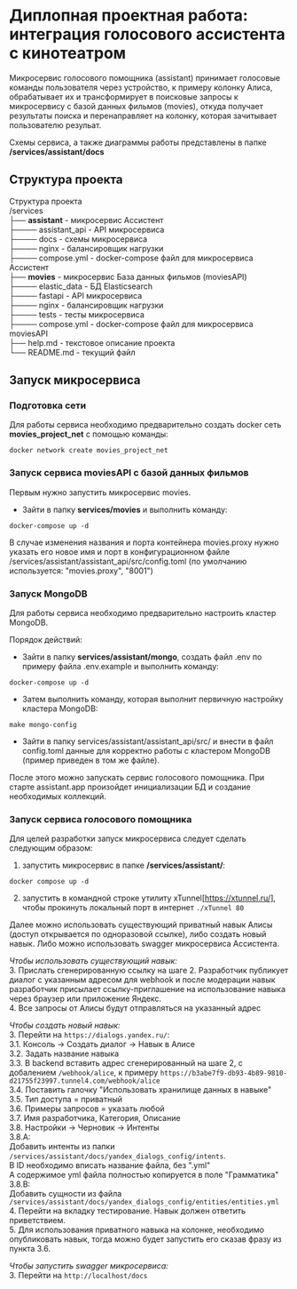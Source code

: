 # Диплопная проектная работа: интеграция голосового ассистента с кинотеатром

Микросервис голосового помощника (assistant) принимает голосовые команды пользователя через устройство, к примеру колонку Алиса, обрабатывает их и трансформирует в поисковые запросы к микросервису с базой данных фильмов (movies), откуда получает результаты поиска и перенаправляет на колонку, которая зачитывает пользователю резульат.

Схемы сервиса, а также диаграммы работы представлены в папке **/services/assistant/docs**

## Структура проекта

Структура проекта<br>
/services<br>
├── **assistant** - микросервис Ассистент<br>
├──── assistant_api - API микросервиса<br>
├──── docs - схемы микросервиса<br>
├──── nginx - балансировщик нагрузки<br>
├──── compose.yml - docker-compose файл для микросервиса Ассистент<br>
├── **movies** - микросервис База данных фильмов (moviesAPI)<br>
├──── elastic_data - БД Elasticsearch<br>
├──── fastapi - API микросервиса<br>
├──── nginx - балансировщик нагрузки<br>
├──── tests - тесты микросервиса<br>
├──── compose.yml - docker-compose файл для микросервиса moviesAPI<br>
├── help.md - текстовое описание проекта<br>
└── README.md - текущий файл<br>

## Запуск микросервиса

### Подготовка сети

Для работы сервиса необходимо предварительно создать docker сеть **movies_project_net** с помощью команды:

```docker network create movies_project_net```

### Запуск сервиса moviesAPI с базой данных фильмов

Первым нужно запустить микросервис movies.

* Зайти в папку **services/movies** и выполнить команду:

```docker-compose up -d```

В случае изменения названия и порта контейнера movies.proxy нужно указать его новое имя и порт в конфигурационном файле /services/assistant/assistant_api/src/config.toml (по умолчанию используется: "movies.proxy", "8001")

### Запуск MongoDB

Для работы сервиса необходимо предварительно настроить кластер MongoDB.

Порядок действий:

* Зайти в папку **services/assistant/mongo**, создать файл .env по примеру файла .env.example и выполнить команду:

```docker-compose up -d```

* Затем выполнить команду, которая выполнит первичную настройку кластера MongoDB:

```make mongo-config```

* Зайти в папку services/assistant/assistant_api/src/ и внести в файл config.toml данные для корректно работы с кластером MongoDB (пример приведен в том же файле).

После этого можно запускать сервис голосового помощника. При старте assistant.app произойдет инициализации БД и создание необходимых коллекций.

### Запуск сервиса голосового помощника

Для целей разработки запуск микросервиса следует сделать следующим образом:

1. запустить микросервис в папке **/services/assistant/**:

```docker compose up -d```

2. запустить в командной строке утилиту xTunnel[https://xtunnel.ru/], чтобы прокинуть локальный порт в интернет `./xTunnel 80`

Далее можно использовать существующий приватный навык Алисы (доступ открывается по одноразовой ссылке), либо создать новый навык.
Либо можно использовать swagger микросервиса Ассистента.

*Чтобы использовать существующий навык:*<br>
3. Прислать сгенерированную ссылку на шаге 2. Разработчик публикует диалог с указанным адресом для webhook и после модерации навык разработчик присылает ссылку-приглашение на использование навыка через браузер или приложение Яндекс.<br>
4. Все запросы от Алисы будут отправляться на указанный адрес<br>

*Чтобы создать новый навык:*<br>
3. Перейти на `https://dialogs.yandex.ru/`:<br>
3.1. Консоль -> Создать диалог -> Навык в Алисе<br>
3.2. Задать название навыка<br>
3.3. В backend вставить адрес сгенерированный на шаге 2, с добалением `/webhook/alice`, к примеру `https://b3abe7f9-db93-4b89-9810-d21755f23997.tunnel4.com/webhook/alice`<br>
3.4. Поставить галочку "Использовать хранилище данных в навыке"<br>
3.5. Тип доступа = приватный<br>
3.6. Примеры запросов = указать любой<br>
3.7. Имя разработчика, Категория, Описание<br>
3.8. Настройки -> Черновик -> Интенты<br>
3.8.A:<br>
    Добавить интенты из папки `/services/assistant/docs/yandex_dialogs_config/intents`.<br>
    В ID необходимо вписать название файла, без ".yml"<br>
    А содержимое yml файла полностью копируется в поле "Грамматика"<br>
3.8.B:<br>
    Добавить сущности из файла `/services/assistant/docs/yandex_dialogs_config/entities/entities.yml`<br>
4. Перейти на вкладку тестирование. Навык должен ответить приветствием.<br>
5. Для использования приватного навыка на колонке, необходимо опубликовать навык, тогда можно будет запустить его сказав фразу из пункта 3.6.<br>

*Чтобы запустить swagger микросервиса:*<br>
3. Перейти на `http://localhost/docs`<br>
